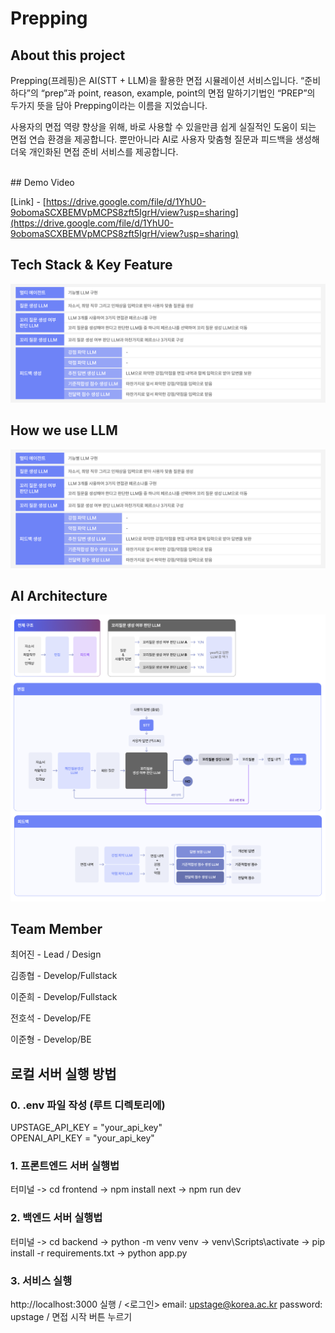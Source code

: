 # Prepping


## About this project


Prepping(프레핑)은 AI(STT + LLM)을 활용한 면접 시뮬레이션 서비스입니다. “준비하다”의 “prep”과 point, reason, example, point의 면접 말하기기법인 “PREP”의 두가지 뜻을 담아 Prepping이라는 이름을 지었습니다. 

사용자의 면접 역량 향상을 위해, 바로 사용할 수 있을만큼 쉽게 실질적인 도움이 되는 면접 연습 환경을 제공합니다. 뿐만아니라 AI로 사용자 맞춤형 질문과 피드백을 생성해 더욱 개인화된 면접 준비 서비스를 제공합니다.  

<br/>
## Demo Video



[Link] - [https://drive.google.com/file/d/1YhU0-9obomaSCXBEMVpMCPS8zft5IgrH/view?usp=sharing](https://drive.google.com/file/d/1YhU0-9obomaSCXBEMVpMCPS8zft5IgrH/view?usp=sharing)
<br/>
## Tech Stack & Key Feature
![1](./assets/2.png)
<br/>
## How we use LLM
![2](./assets/2.png)
<br/>
## AI Architecture
![3](./assets/3.png)
<br/>
## Team Member


최어진 - Lead / Design

김종협 - Develop/Fullstack

이준희 - Develop/Fullstack

전호석 - Develop/FE

이준형 - Develop/BE


## 로컬 서버 실행 방법
### 0. .env 파일 작성 (루트 디렉토리에)
UPSTAGE_API_KEY = "your_api_key"  
OPENAI_API_KEY = "your_api_key"

### 1. 프론트엔드 서버 실행법
터미널 -> cd frontend -> npm install next -> npm run dev

### 2. 백엔드 서버 실행법
터미널 -> cd backend -> python -m venv venv -> venv\Scripts\activate -> pip install -r requirements.txt -> python app.py

### 3. 서비스 실행
http://localhost:3000 실행 / <로그인> email: upstage@korea.ac.kr  password: upstage  /  면접 시작 버튼 누르기
